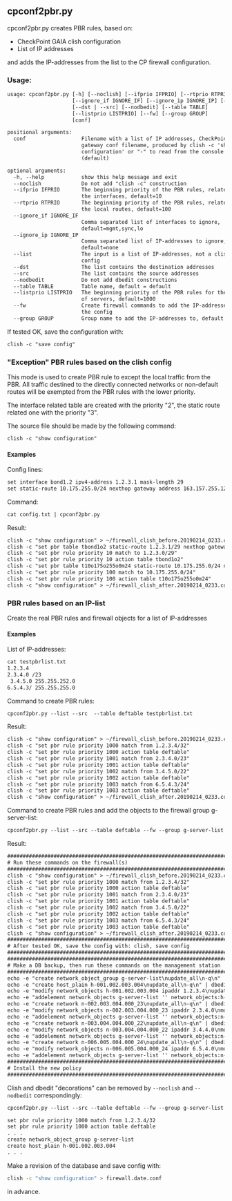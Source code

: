 ## cpconf2pbr.py

cpconf2pbr.py creates PBR rules, based on:
* CheckPoint GAIA clish configuration
* List of IP addresses

and adds the IP-addresses from the list to the CP firewall configuration.

### Usage:

```txt
usage: cpconf2pbr.py [-h] [--noclish] [--ifprio IFPRIO] [--rtprio RTPRIO]
                     [--ignore_if IGNORE_IF] [--ignore_ip IGNORE_IP] [--list]
                     [--dst | --src] [--nodbedit] [--table TABLE]
                     [--listprio LISTPRIO] [--fw] [--group GROUP]
                     [conf]

positional arguments:
  conf                  Filename with a list of IP addresses, CheckPoint
                        gateway conf filename, produced by clish -c 'show
                        configuration' or "-" to read from the console
                        (default)

optional arguments:
  -h, --help            show this help message and exit
  --noclish             Do not add "clish -c" construction
  --ifprio IFPRIO       The beginning priority of the PBR rules, related to
                        the interfaces, default=10
  --rtprio RTPRIO       The beginning priority of the PBR rules, related to
                        the local routes, default=100
  --ignore_if IGNORE_IF
                        Comma separated list of interfaces to ignore,
                        default=mgmt,sync,lo
  --ignore_ip IGNORE_IP
                        Comma separated list of IP-addresses to ignore,
                        default=none
  --list                The input is a list of IP-addresses, not a clish
                        config
  --dst                 The list contains the destination addresses
  --src                 The list contains the source addresses
  --nodbedit            Do not add dbedit constructions
  --table TABLE         Table name, default = default
  --listprio LISTPRIO   The beginning priority of the PBR rules for the list
                        of servers, default=1000
  --fw                  Create firewall commands to add the IP-addresses to
                        the config
  --group GROUP         Group name to add the IP-addresses to, default = g-pbr
```

If tested OK, save the configuration with:

```txt
clish -c "save config"
```

### "Exception" PBR rules based on the clish config

This mode is used to create PBR rule to except the local traffic from the PBR. All traffic destined to the directly connected networks or non-default routes will be exempted from the PBR rules with the lower priority.

The interface related table are created with the priority "2", the static route related one with the priority "3".

The source file should be made by the following command:

```txt
clish -c "show configuration"
```

#### Examples

Config lines:

```txt
set interface bond1.2 ipv4-address 1.2.3.1 mask-length 29
set static-route 10.175.255.0/24 nexthop gateway address 163.157.255.129 on
```
Command:

```txt
cat config.txt | cpconf2pbr.py
```

Result:

```txt
clish -c "show configuration" > ~/firewall_clish_before.20190214_0233.conf
clish -c "set pbr table tbond1o2 static-route 1.2.3.1/29 nexthop gateway logical bond1.2 priority 2"
clish -c "set pbr rule priority 10 match to 1.2.3.0/29"
clish -c "set pbr rule priority 10 action table tbond1o2"
clish -c "set pbr table t10o175o255o0m24 static-route 10.175.255.0/24 nexthop gateway address 163.157.255.129 priority 3"
clish -c "set pbr rule priority 100 match to 10.175.255.0/24"
clish -c "set pbr rule priority 100 action table t10o175o255o0m24"
clish -c "show configuration" > ~/firewall_clish_after.20190214_0233.conf
```


### PBR rules based on an IP-list

Create the real PBR rules and firewall objects for a list of IP-addresses

#### Examples

List of IP-addresses:

```txt
cat testpbrlist.txt  
1.2.3.4
2.3.4.0 /23
 3.4.5.0 255.255.252.0
6.5.4.3/ 255.255.255.0
```


Command to create PBR rules:

```txt
cpconf2pbr.py --list --src  --table deftable testpbrlist.txt
```

Result:

```txt
clish -c "show configuration" > ~/firewall_clish_before.20190214_0233.conf
clish -c "set pbr rule priority 1000 match from 1.2.3.4/32"
clish -c "set pbr rule priority 1000 action table deftable"
clish -c "set pbr rule priority 1001 match from 2.3.4.0/23"
clish -c "set pbr rule priority 1001 action table deftable"
clish -c "set pbr rule priority 1002 match from 3.4.5.0/22"
clish -c "set pbr rule priority 1002 action table deftable"
clish -c "set pbr rule priority 1003 match from 6.5.4.3/24"
clish -c "set pbr rule priority 1003 action table deftable"
clish -c "show configuration" > ~/firewall_clish_after.20190214_0233.conf
```

Command to create PBR rules and add the objects to the firewall group g-server-list:

```txt
cpconf2pbr.py --list --src --table deftable --fw --group g-server-list testpbrlist.txt
```

Result:

```txt
################################################################################
# Run these commands on the firewall(s)
################################################################################
clish -c "show configuration" > ~/firewall_clish_before.20190214_0233.conf
clish -c "set pbr rule priority 1000 match from 1.2.3.4/32"
clish -c "set pbr rule priority 1000 action table deftable"
clish -c "set pbr rule priority 1001 match from 2.3.4.0/23"
clish -c "set pbr rule priority 1001 action table deftable"
clish -c "set pbr rule priority 1002 match from 3.4.5.0/22"
clish -c "set pbr rule priority 1002 action table deftable"
clish -c "set pbr rule priority 1003 match from 6.5.4.3/24"
clish -c "set pbr rule priority 1003 action table deftable"
clish -c "show configuration" > ~/firewall_clish_after.20190214_0233.conf
################################################################################
# After tested OK, save the config with: clish, save config
################################################################################
################################################################################
# Make a DB backup, then run these commands on the management station
################################################################################
echo -e "create network_object_group g-server-list\nupdate_all\n-q\n" | dbedit -local
echo -e "create host_plain h-001.002.003.004\nupdate_all\n-q\n" | dbedit -local
echo -e "modify network_objects h-001.002.003.004 ipaddr 1.2.3.4\nupdate_all\n-q\n" | dbedit -local
echo -e "addelement network_objects g-server-list '' network_objects:h-001.002.003.004\nupdate_all\n-q\n" | dbedit -local
echo -e "create network n-002.003.004.000_23\nupdate_all\n-q\n" | dbedit -local
echo -e "modify network_objects n-002.003.004.000_23 ipaddr 2.3.4.0\nmodify network_objects n-002.003.004.000_23 netmask 255.255.254.0\nupdate_all\n-q\n" | dbedit -local
echo -e "addelement network_objects g-server-list '' network_objects:n-002.003.004.000_23\nupdate_all\n-q\n" | dbedit -local
echo -e "create network n-003.004.004.000_22\nupdate_all\n-q\n" | dbedit -local
echo -e "modify network_objects n-003.004.004.000_22 ipaddr 3.4.4.0\nmodify network_objects n-003.004.004.000_22 netmask 255.255.252.0\nupdate_all\n-q\n" | dbedit -local
echo -e "addelement network_objects g-server-list '' network_objects:n-003.004.004.000_22\nupdate_all\n-q\n" | dbedit -local
echo -e "create network n-006.005.004.000_24\nupdate_all\n-q\n" | dbedit -local
echo -e "modify network_objects n-006.005.004.000_24 ipaddr 6.5.4.0\nmodify network_objects n-006.005.004.000_24 netmask 255.255.255.0\nupdate_all\n-q\n" | dbedit -local
echo -e "addelement network_objects g-server-list '' network_objects:n-006.005.004.000_24\nupdate_all\n-q\n" | dbedit -local
################################################################################
# Install the new policy
################################################################################
```

Clish and dbedit "decorations" can be removed by `--noclish` and `--nodbedit` correspondingly:

```txt
cpconf2pbr.py --list --src --table deftable --fw --group g-server-list --noclish --nodbedit testpbrlist.txt

set pbr rule priority 1000 match from 1.2.3.4/32
set pbr rule priority 1000 action table deftable
. . .
create network_object_group g-server-list
create host_plain h-001.002.003.004
. . .
```

Make a revision of the database and save config with:
```sh
clish -c "show configuration" > firewall.date.conf
```
in advance.
